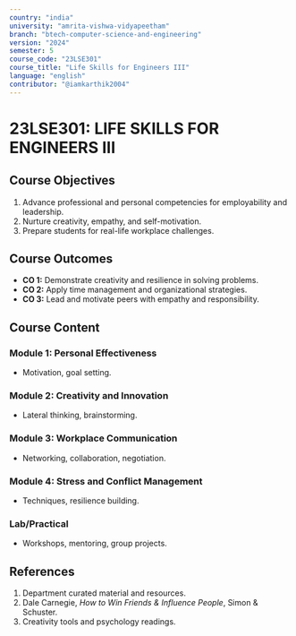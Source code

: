 ```yaml
---
country: "india"
university: "amrita-vishwa-vidyapeetham"
branch: "btech-computer-science-and-engineering"
version: "2024"
semester: 5
course_code: "23LSE301"
course_title: "Life Skills for Engineers III"
language: "english"
contributor: "@iamkarthik2004"
---
```


# 23LSE301: LIFE SKILLS FOR ENGINEERS III

## Course Objectives
1. Advance professional and personal competencies for employability and leadership.
2. Nurture creativity, empathy, and self-motivation.
3. Prepare students for real-life workplace challenges.

## Course Outcomes
* **CO 1:** Demonstrate creativity and resilience in solving problems.
* **CO 2:** Apply time management and organizational strategies.
* **CO 3:** Lead and motivate peers with empathy and responsibility.

## Course Content

### Module 1: Personal Effectiveness
* Motivation, goal setting.

### Module 2: Creativity and Innovation
* Lateral thinking, brainstorming.

### Module 3: Workplace Communication
* Networking, collaboration, negotiation.

### Module 4: Stress and Conflict Management
* Techniques, resilience building.

### Lab/Practical
* Workshops, mentoring, group projects.

## References
1. Department curated material and resources.
2. Dale Carnegie, *How to Win Friends & Influence People*, Simon & Schuster.
3. Creativity tools and psychology readings.
